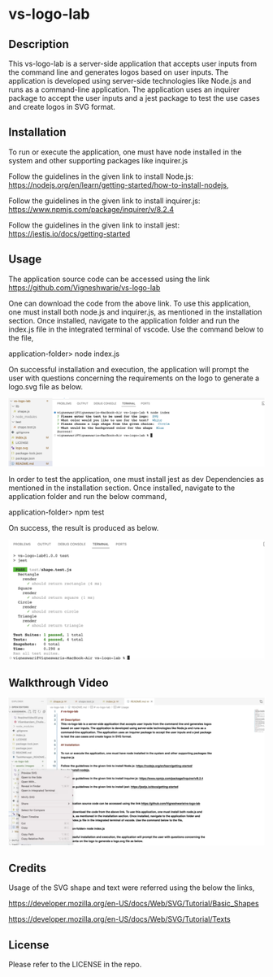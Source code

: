# vs-logo-lab

## Description
This vs-logo-lab is a server-side application that accepts user inputs from the command line and generates logos based on user inputs. The application is developed using server-side technologies like Node.js and runs as a command-line application. The application uses an inquirer package to accept the user inputs and a jest package to test the use cases and create logos in SVG format.

## Installation

To run or execute the application, one must have node installed in the system and other supporting packages like inquirer.js

Follow the guidelines in the given link to install Node.js: https://nodejs.org/en/learn/getting-started/how-to-install-nodejs, 

Follow the guidelines in the given link to install inquirer.js: https://www.npmjs.com/package/inquirer/v/8.2.4

Follow the guidelines in the given link to install jest: https://jestjs.io/docs/getting-started

## Usage

The application source code can be accessed using the link https://github.com/Vigneshwarie/vs-logo-lab

One can download the code from the above link. To use this application, one must install both node.js and inquirer.js, as mentioned in the installation section. Once installed, navigate to the application folder and run the index.js file in the integrated terminal of vscode. Use the command below to the file,

application-folder> node index.js

On successful installation and execution, the application will prompt the user with questions concerning the requirements on the logo to generate a logo.svg file as below.

![Alt text](assets/images/ApplicationRunningSS.png)

In order to test the application, one must install jest as dev Dependencies as mentioned in the installation section. Once installed, navigate to the application folder and run the below command,

application-folder> npm test

On success, the result is produced as below.

![Alt text](assets/images/ApplicationTestingSS.png)

## Walkthrough Video

[![Watch the video](assets/images/LogoGeneratorVideoSS.png)](https://github.com/Vigneshwarie/vs-logo-lab/blob/main/assets/video/VSambandamChallenge10.mp4)

## Credits

Usage of the SVG shape and text were referred using the below the links, 

https://developer.mozilla.org/en-US/docs/Web/SVG/Tutorial/Basic_Shapes

https://developer.mozilla.org/en-US/docs/Web/SVG/Tutorial/Texts

## License

Please refer to the LICENSE in the repo.
